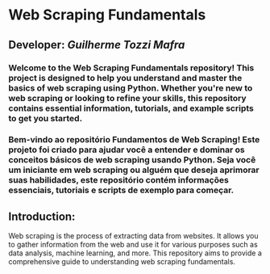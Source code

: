 # Web Scraping Fundamentals

## Developer: *Guilherme Tozzi Mafra*

### Welcome to the Web Scraping Fundamentals repository! This project is designed to help you understand and master the basics of web scraping using Python. Whether you're new to web scraping or looking to refine your skills, this repository contains essential information, tutorials, and example scripts to get you started. 

### Bem-vindo ao repositório Fundamentos de Web Scraping! Este projeto foi criado para ajudar você a entender e dominar os conceitos básicos de web scraping usando Python. Seja você um iniciante em web scraping ou alguém que deseja aprimorar suas habilidades, este repositório contém informações essenciais, tutoriais e scripts de exemplo para começar.

## Introduction:
Web scraping is the process of extracting data from websites. It allows you to gather information from the web and use it for various purposes such as data analysis, machine learning, and more. This repository aims to provide a comprehensive guide to understanding web scraping fundamentals.
